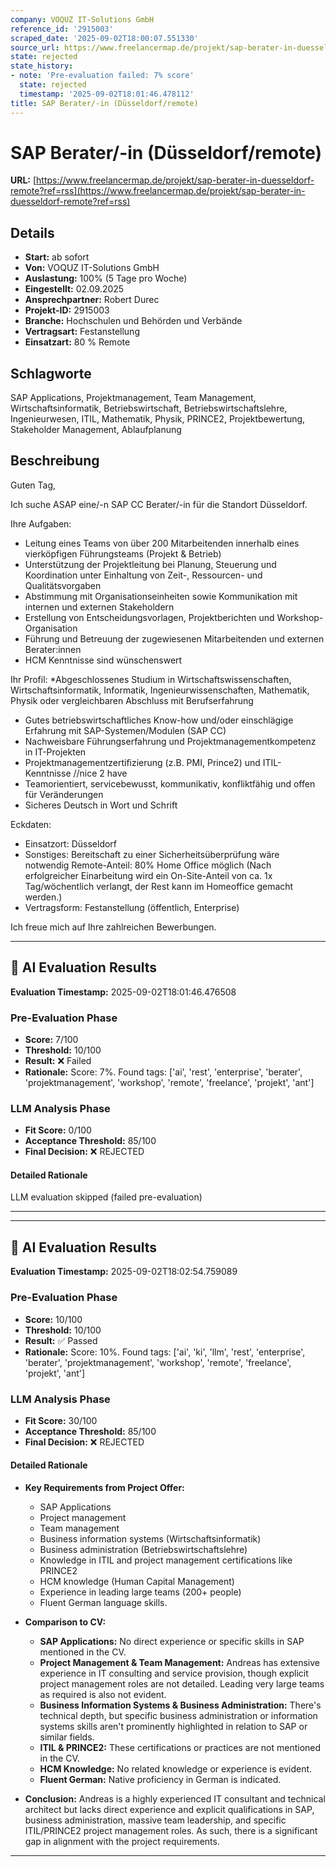 ```yaml
---
company: VOQUZ IT-Solutions GmbH
reference_id: '2915003'
scraped_date: '2025-09-02T18:00:07.551330'
source_url: https://www.freelancermap.de/projekt/sap-berater-in-duesseldorf-remote?ref=rss
state: rejected
state_history:
- note: 'Pre-evaluation failed: 7% score'
  state: rejected
  timestamp: '2025-09-02T18:01:46.478112'
title: SAP Berater/-in (Düsseldorf/remote)
---
```



# SAP Berater/-in (Düsseldorf/remote)
**URL:** [https://www.freelancermap.de/projekt/sap-berater-in-duesseldorf-remote?ref=rss](https://www.freelancermap.de/projekt/sap-berater-in-duesseldorf-remote?ref=rss)
## Details
- **Start:** ab sofort
- **Von:** VOQUZ IT-Solutions GmbH
- **Auslastung:** 100% (5 Tage pro Woche)
- **Eingestellt:** 02.09.2025
- **Ansprechpartner:** Robert Durec
- **Projekt-ID:** 2915003
- **Branche:** Hochschulen und Behörden und Verbände
- **Vertragsart:** Festanstellung
- **Einsatzart:** 80
                                                % Remote

## Schlagworte
SAP Applications, Projektmanagement, Team Management, Wirtschaftsinformatik, Betriebswirtschaft, Betriebswirtschaftslehre, Ingenieurwesen, ITIL, Mathematik, Physik, PRINCE2, Projektbewertung, Stakeholder Management, Ablaufplanung

## Beschreibung
Guten Tag,

Ich suche ASAP eine/-n SAP CC Berater/-in für die Standort Düsseldorf.

Ihre Aufgaben:
* Leitung eines Teams von über 200 Mitarbeitenden innerhalb eines vierköpfigen Führungsteams (Projekt & Betrieb)
* Unterstützung der Projektleitung bei Planung, Steuerung und Koordination unter Einhaltung von Zeit-, Ressourcen- und Qualitätsvorgaben
* Abstimmung mit Organisationseinheiten sowie Kommunikation mit internen und externen Stakeholdern
* Erstellung von Entscheidungsvorlagen, Projektberichten und Workshop-Organisation
* Führung und Betreuung der zugewiesenen Mitarbeitenden und externen Berater:innen
* HCM Kenntnisse sind wünschenswert

Ihr Profil:
*Abgeschlossenes Studium in Wirtschaftswissenschaften, Wirtschaftsinformatik, Informatik, Ingenieurwissenschaften, Mathematik, Physik oder vergleichbaren Abschluss mit Berufserfahrung
* Gutes betriebswirtschaftliches Know-how und/oder einschlägige Erfahrung mit SAP-Systemen/Modulen (SAP CC)
* Nachweisbare Führungserfahrung und Projektmanagementkompetenz in IT-Projekten
* Projektmanagementzertifizierung (z.B. PMI, Prince2) und ITIL-Kenntnisse //nice 2 have
* Teamorientiert, servicebewusst, kommunikativ, konfliktfähig und offen für Veränderungen
* Sicheres Deutsch in Wort und Schrift

Eckdaten:
* Einsatzort: Düsseldorf
* Sonstiges: Bereitschaft zu einer Sicherheitsüberprüfung wäre notwendig
Remote-Anteil: 80% Home Office möglich
(Nach erfolgreicher Einarbeitung wird ein On-Site-Anteil von ca. 1x Tag/wöchentlich verlangt, der Rest kann im Homeoffice gemacht werden.)
* Vertragsform: Festanstellung (öffentlich, Enterprise)

Ich freue mich auf Ihre zahlreichen Bewerbungen.

---

## 🤖 AI Evaluation Results

**Evaluation Timestamp:** 2025-09-02T18:01:46.476508

### Pre-Evaluation Phase
- **Score:** 7/100
- **Threshold:** 10/100
- **Result:** ❌ Failed
- **Rationale:** Score: 7%. Found tags: ['ai', 'rest', 'enterprise', 'berater', 'projektmanagement', 'workshop', 'remote', 'freelance', 'projekt', 'ant']

### LLM Analysis Phase
- **Fit Score:** 0/100
- **Acceptance Threshold:** 85/100
- **Final Decision:** ❌ REJECTED

#### Detailed Rationale
LLM evaluation skipped (failed pre-evaluation)

---


---

## 🤖 AI Evaluation Results

**Evaluation Timestamp:** 2025-09-02T18:02:54.759089

### Pre-Evaluation Phase
- **Score:** 10/100
- **Threshold:** 10/100
- **Result:** ✅ Passed
- **Rationale:** Score: 10%. Found tags: ['ai', 'ki', 'llm', 'rest', 'enterprise', 'berater', 'projektmanagement', 'workshop', 'remote', 'freelance', 'projekt', 'ant']

### LLM Analysis Phase
- **Fit Score:** 30/100
- **Acceptance Threshold:** 85/100
- **Final Decision:** ❌ REJECTED

#### Detailed Rationale
- **Key Requirements from Project Offer:**
  - SAP Applications
  - Project management
  - Team management
  - Business information systems (Wirtschaftsinformatik)
  - Business administration (Betriebswirtschaftslehre)
  - Knowledge in ITIL and project management certifications like PRINCE2
  - HCM knowledge (Human Capital Management)
  - Experience in leading large teams (200+ people)
  - Fluent German language skills.

- **Comparison to CV:**
  - **SAP Applications:** No direct experience or specific skills in SAP mentioned in the CV.
  - **Project Management & Team Management:** Andreas has extensive experience in IT consulting and service provision, though explicit project management roles are not detailed. Leading very large teams as required is also not evident.
  - **Business Information Systems & Business Administration:** There's technical depth, but specific business administration or information systems skills aren't prominently highlighted in relation to SAP or similar fields.
  - **ITIL & PRINCE2:** These certifications or practices are not mentioned in the CV.
  - **HCM Knowledge:** No related knowledge or experience is evident.
  - **Fluent German:** Native proficiency in German is indicated.

- **Conclusion:** Andreas is a highly experienced IT consultant and technical architect but lacks direct experience and explicit qualifications in SAP, business administration, massive team leadership, and specific ITIL/PRINCE2 project management roles. As such, there is a significant gap in alignment with the project requirements.

---

